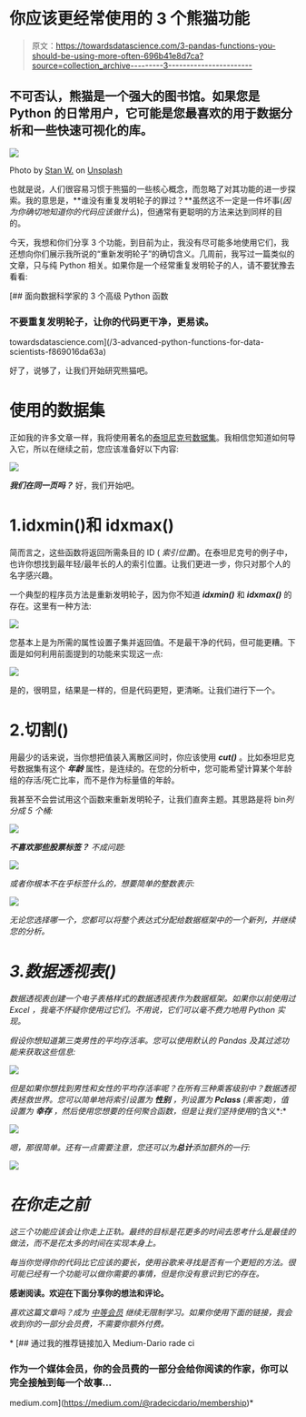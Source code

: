 # 你应该更经常使用的 3 个熊猫功能

> 原文：<https://towardsdatascience.com/3-pandas-functions-you-should-be-using-more-often-696b41e8d7ca?source=collection_archive---------3----------------------->

## 不可否认，熊猫是一个强大的图书馆。如果您是 Python 的日常用户，它可能是您最喜欢的用于数据分析和一些快速可视化的库。

![](img/f67d2ece90dd4b6210b60d8df39aab26.png)

Photo by [Stan W.](https://unsplash.com/@stanyw?utm_source=medium&utm_medium=referral) on [Unsplash](https://unsplash.com?utm_source=medium&utm_medium=referral)

也就是说，人们很容易习惯于熊猫的一些核心概念，而忽略了对其功能的进一步探索。我的意思是，**谁没有重复发明轮子的罪过？**虽然这不一定是一件坏事(*因为你确切地知道你的代码应该做什么*)，但通常有更聪明的方法来达到同样的目的。

今天，我想和你们分享 3 个功能，到目前为止，我没有尽可能多地使用它们，我还想向你们展示我所说的“重新发明轮子”的确切含义。几周前，我写过一篇类似的文章，只与纯 Python 相关。如果你是一个经常重复发明轮子的人，请不要犹豫去看看:

[](/3-advanced-python-functions-for-data-scientists-f869016da63a) [## 面向数据科学家的 3 个高级 Python 函数

### 不要重复发明轮子，让你的代码更干净，更易读。

towardsdatascience.com](/3-advanced-python-functions-for-data-scientists-f869016da63a) 

好了，说够了，让我们开始研究熊猫吧。

# 使用的数据集

正如我的许多文章一样，我将使用著名的[泰坦尼克号数据集](https://raw.githubusercontent.com/datasciencedojo/datasets/master/titanic.csv)。我相信您知道如何导入它，所以在继续之前，您应该准备好以下内容:

![](img/eea143db605cbd9a1937d956714a13c9.png)

***我们在同一页吗？*** 好，我们开始吧。

# 1.idxmin()和 idxmax()

简而言之，这些函数将返回所需条目的 ID ( *索引位置*)。在泰坦尼克号的例子中，也许你想找到最年轻/最年长的人的索引位置。让我们更进一步，你只对那个人的名字感兴趣。

一个典型的程序员方法是重新发明轮子，因为你不知道 ***idxmin()*** 和 ***idxmax()*** 的存在。这里有一种方法:

![](img/efacd5ac90a56928936abffc05f40bf2.png)

您基本上是为所需的属性设置子集并返回值。不是最干净的代码，但可能更糟。下面是如何利用前面提到的功能来实现这一点:

![](img/9d26d6b572ce21cc086789e7cbb725f8.png)

是的，很明显，结果是一样的，但是代码更短，更清晰。让我们进行下一个。

# 2.切割()

用最少的话来说，当你想把值装入离散区间时，你应该使用 ***cut()*** 。比如泰坦尼克号数据集有这个 ***年龄*** 属性，是连续的。在您的分析中，您可能希望计算某个年龄组的存活/死亡比率，而不是作为标量值的年龄。

我甚至不会尝试用这个函数来重新发明轮子，让我们直奔主题。其思路是将 bin*列分成 5 个桶:*

*![](img/fbcc4b43b76bcc2538933c43338c19a4.png)*

****不喜欢那些股票标签？*** 不成问题:*

*![](img/575e553fce1ba55e1f8745cba4b12501.png)*

*或者你根本不在乎标签什么的，想要简单的整数表示:*

*![](img/9f2f10d8b8293c8967b942dec2294336.png)*

*无论您选择哪一个，您都可以将整个表达式分配给数据框架中的一个新列，并继续您的分析。*

# *3.数据透视表()*

*数据透视表创建一个电子表格样式的数据透视表作为数据框架。如果你以前使用过 *Excel* ，我毫不怀疑你使用过它们。不用说，它们可以毫不费力地用 Python 实现。*

*假设你想知道第三类男性的平均存活率。您可以使用默认的 Pandas 及其过滤功能来获取这些信息:*

*![](img/ef86f5c7bfb3a6f2f495e41baa0e2237.png)*

*但是如果你想找到男性和女性的平均存活率呢？在所有三种乘客级别中？数据透视表拯救世界。您可以简单地将索引设置为 ***性别*** ，列设置为 ***Pclass*** (乘客类)，值设置为 ***幸存*** ，然后使用您想要的任何聚合函数，但是让我们坚持使用*的含义*:*

*![](img/63da132d58a7b6c81cb43a1b4126c519.png)*

*嗯，那很简单。还有一点需要注意，您还可以为**总计**添加额外的一行:*

*![](img/3e7f0840e6d60afd1dd0c17f8fa86484.png)*

# *在你走之前*

*这三个功能应该会让你走上正轨。最终的目标是花更多的时间去思考什么是最佳的做法，而不是花太多的时间在实现本身上。*

*每当你觉得你的代码比它应该的要长，使用谷歌来寻找是否有一个更短的方法。很可能已经有一个功能可以做你需要的事情，但是你没有意识到它的存在。*

****感谢阅读。欢迎在下面分享你的想法和评论。****

*喜欢这篇文章吗？成为 [*中等会员*](https://medium.com/@radecicdario/membership) *继续无限制学习。如果你使用下面的链接，我会收到你的一部分会员费，不需要你额外付费。**

*[](https://medium.com/@radecicdario/membership) [## 通过我的推荐链接加入 Medium-Dario rade ci

### 作为一个媒体会员，你的会员费的一部分会给你阅读的作家，你可以完全接触到每一个故事…

medium.com](https://medium.com/@radecicdario/membership)*